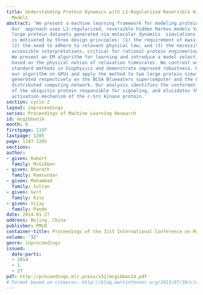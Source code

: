 ```yaml
---
title: Understanding Protein Dynamics with L1-Regularized Reversible Hidden Markov
  Models
abstract: 'We present a machine learning framework for modeling protein dynamics.
  Our  approach uses L1-regularized, reversible hidden Markov models to  understand
  large protein datasets generated via molecular dynamics  simulations. Our model
  is motivated by three design principles: (1) the requirement of massive scalability;
  (2) the need to adhere to relevant physical law; and (3) the necessity of providing
  accessible interpretations, critical for rational protein engineering and drug design.
  We present an EM algorithm for learning and introduce a model selection criteria
  based on the physical notion of relaxation timescales. We contrast our model with
  standard methods in biophysics and demonstrate improved robustness. We implement
  our algorithm on GPUs and apply the method to two large protein simulation datasets
  generated respectively on the NCSA Bluewaters supercomputer and the Folding@Home
  distributed computing network. Our analysis identifies the conformational dynamics
  of the ubiquitin protein responsible for signaling, and elucidates the stepwise
  activation mechanism of the c-Src kinase protein.'
section: cycle-2
layout: inproceedings
series: Proceedings of Machine Learning Research
id: mcgibbon14
month: 0
firstpage: 1197
lastpage: 1205
page: 1197-1205
sections: 
author:
- given: Robert
  family: McGibbon
- given: Bharath
  family: Ramsundar
- given: Mohammad
  family: Sultan
- given: Gert
  family: Kiss
- given: Vijay
  family: Pande
date: 2014-01-27
address: Bejing, China
publisher: PMLR
container-title: Proceedings of the 31st International Conference on Machine Learning
volume: '32'
genre: inproceedings
issued:
  date-parts:
  - 2014
  - 1
  - 27
pdf: http://proceedings.mlr.press/v32/mcgibbon14.pdf
# Format based on citeproc: http://blog.martinfenner.org/2013/07/30/citeproc-yaml-for-bibliographies/
---
```


